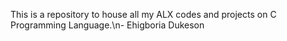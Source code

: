 This is a repository to house all my ALX  codes and projects on C Programming Language.\n- Ehigboria Dukeson
